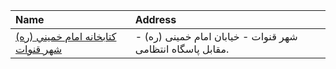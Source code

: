 | Name                                                                                                          | Address                                                    |
|:--------------------------------------------------------------------------------------------------------------|:-----------------------------------------------------------|
| [كتابخانه  امام خميني (ره) شهر قنوات](https://lib.ir/fa/library/388/كتابخانه-امام-خميني-ره-شهر-قنوات/search/) | شهر قنوات - خيابان امام خمينى (ره) - مقابل پاسگاه انتظامى. |